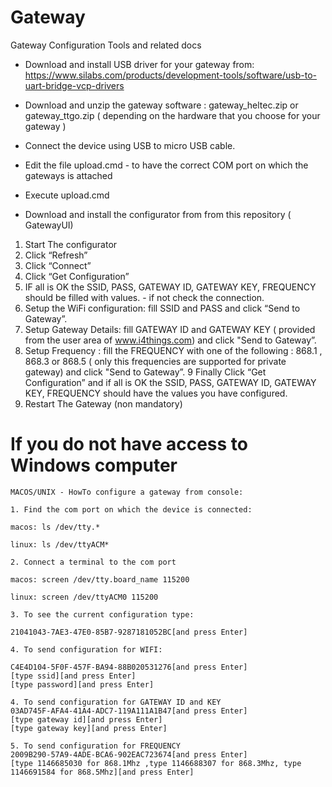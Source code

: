 # Gateway

Gateway Configuration Tools and related docs

- Download and install USB driver for your gateway from: https://www.silabs.com/products/development-tools/software/usb-to-uart-bridge-vcp-drivers

- Download and unzip the gateway software : gateway_heltec.zip or gateway_ttgo.zip ( depending on the hardware that you choose for your gateway )

- Connect the device using USB to micro USB cable.

- Edit the file upload.cmd - to have the correct COM port on which the gateways is attached

- Execute upload.cmd 

- Download and install the configurator from  from this repository ( GatewayUI)


1. Start The configurator
2. Click “Refresh”
3. Click “Connect”
4. Click “Get Configuration”
5. IF all is OK the SSID, PASS, GATEWAY ID, GATEWAY KEY, FREQUENCY should be filled with values.  - if not check the connection.
6. Setup the WiFi configuration: fill SSID and PASS and click “Send  to Gateway”.
7. Setup Gateway Details: fill GATEWAY ID and GATEWAY KEY ( provided from the user area of www.i4things.com) and click "Send to Gateway”.
8. Setup Frequency : fill the FREQUENCY with one of the following : 868.1 , 868.3 or 868.5 ( only this frequencies are supported for private gateway) and click "Send to Gateway”.
9 Finally Click “Get Configuration” and if all is OK the SSID, PASS, GATEWAY ID, GATEWAY KEY, FREQUENCY should have the values you have configured.
10. Restart The Gateway (non mandatory) 

# If you do not have access to Windows computer

```
MACOS/UNIX - HowTo configure a gateway from console:

1. Find the com port on which the device is connected:

macos: ls /dev/tty.*

linux: ls /dev/ttyACM*

2. Connect a terminal to the com port

macos: screen /dev/tty.board_name 115200

linux: screen /dev/ttyACM0 115200

3. To see the current configuration type:

21041043-7AE3-47E0-85B7-9287181052BC[and press Enter]

4. To send configuration for WIFI:

C4E4D104-5F0F-457F-BA94-88B020531276[and press Enter]
[type ssid][and press Enter]
[type password][and press Enter]

4. To send configuration for GATEWAY ID and KEY
03AD745F-AFA4-41A4-ADC7-119A111A1B47[and press Enter]
[type gateway id][and press Enter]
[type gateway key][and press Enter]

5. To send configuration for FREQUENCY
2009B290-57A9-4ADE-BCA6-902EAC723674[and press Enter]
[type 1146685030 for 868.1Mhz ,type 1146688307 for 868.3Mhz, type 1146691584 for 868.5Mhz][and press Enter]
```
